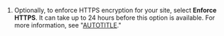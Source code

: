 1. Optionally, to enforce HTTPS encryption for your site, select **Enforce HTTPS**. It can take up to 24 hours before this option is available. For more information, see "[AUTOTITLE](/pages/getting-started-with-github-pages/securing-your-github-pages-site-with-https)."
